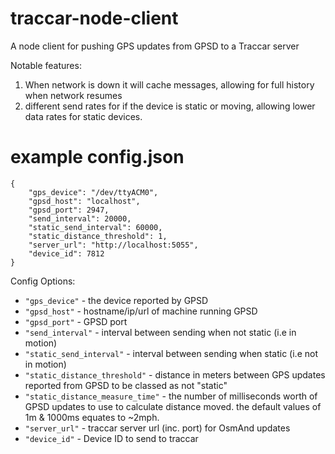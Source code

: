 # traccar-node-client
A node client for pushing GPS updates from GPSD to a Traccar server

Notable features:
1. When network is down it will cache messages, allowing for full history when network resumes
2. different send rates for if the device is static or moving, allowing lower data rates for static devices.

# example config.json

    {
        "gps_device": "/dev/ttyACM0",
        "gpsd_host": "localhost",
        "gpsd_port": 2947,
        "send_interval": 20000,
        "static_send_interval": 60000,
        "static_distance_threshold": 1,
        "server_url": "http://localhost:5055",
        "device_id": 7812
    }

Config Options:
- `"gps_device"` - the device reported by GPSD
- `"gpsd_host"` - hostname/ip/url of machine running GPSD
- `"gpsd_port"` - GPSD port
- `"send_interval"` - interval between sending when not static (i.e in motion)
- `"static_send_interval"` - interval between sending when static (i.e not in motion)
- `"static_distance_threshold"` - distance in meters between GPS updates reported from GPSD to be classed as not "static"
- `"static_distance_measure_time"` - the number of milliseconds worth of GPSD updates to use to calculate distance moved. the default values of 1m & 1000ms equates to ~2mph.
- `"server_url"` - traccar server url (inc. port) for OsmAnd updates
- `"device_id"` - Device ID to send to traccar

